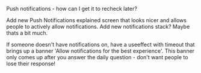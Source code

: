 Push notifications - how can I get it to recheck later?

Add new Push Notifications explained screen that looks nicer and allows people to actively allow notifications. Add new notifications stack? Maybe thats a bit much.

If someone doesn't have notifications on, have a useeffect with timeout that brings up a banner 'Allow notifications for the best experience'. This banner only comes up after you answer the daily question - don't want people to lose their response!
